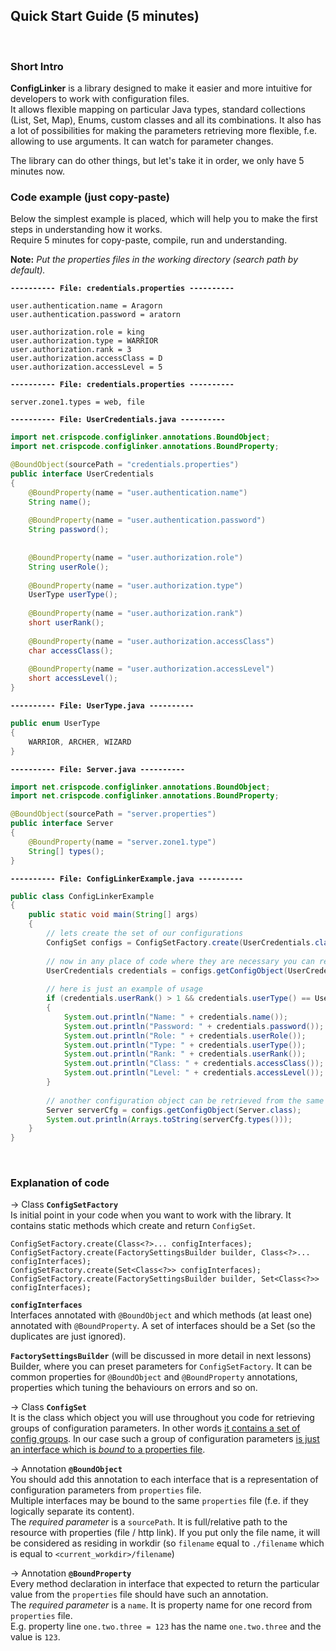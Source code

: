 ## Quick Start Guide (5 minutes)
<br/>

### Short Intro
**ConfigLinker** is a library designed to make it easier and more intuitive for developers to work with configuration files.  
It allows flexible mapping on particular Java types, standard collections (List, Set, Map), Enums, custom classes and all its combinations. It also has a lot of possibilities for making the parameters retrieving more flexible, f.e. allowing to use arguments. It can watch for parameter changes.

The library can do other things, but let's take it in order, we only have 5 minutes now.
<br/>


### Code example (just copy-paste)
Below the simplest example is placed, which will help you to make the first steps in understanding how it works.  
Require 5 minutes for copy-paste, compile, run and understanding.

**Note:** *Put the properties files in the working directory (search path by default).*
<br/>

**`---------- File: credentials.properties ----------`**
```properties
user.authentication.name = Aragorn
user.authentication.password = aratorn

user.authorization.role = king
user.authorization.type = WARRIOR
user.authorization.rank = 3
user.authorization.accessClass = D
user.authorization.accessLevel = 5
```

**`---------- File: credentials.properties ----------`**
```properties
server.zone1.types = web, file

```

**`---------- File: UserCredentials.java ----------`**
```java
import net.crispcode.configlinker.annotations.BoundObject;
import net.crispcode.configlinker.annotations.BoundProperty;

@BoundObject(sourcePath = "credentials.properties")
public interface UserCredentials
{
	@BoundProperty(name = "user.authentication.name")
	String name();
	
	@BoundProperty(name = "user.authentication.password")
	String password();
	
	
	@BoundProperty(name = "user.authorization.role")
	String userRole();
	
	@BoundProperty(name = "user.authorization.type")
	UserType userType();
	
	@BoundProperty(name = "user.authorization.rank")
	short userRank();
	
	@BoundProperty(name = "user.authorization.accessClass")
	char accessClass();
	
	@BoundProperty(name = "user.authorization.accessLevel")
	short accessLevel();
}
```

**`---------- File: UserType.java ----------`**
```java
public enum UserType
{
	WARRIOR, ARCHER, WIZARD
}
```

**`---------- File: Server.java ----------`**
```java
import net.crispcode.configlinker.annotations.BoundObject;
import net.crispcode.configlinker.annotations.BoundProperty;

@BoundObject(sourcePath = "server.properties")
public interface Server
{
	@BoundProperty(name = "server.zone1.type")
	String[] types();
}
```

**`---------- File: ConfigLinkerExample.java ----------`**
```java
public class ConfigLinkerExample
{
	public static void main(String[] args)
	{
		// lets create the set of our configurations
		ConfigSet configs = ConfigSetFactory.create(UserCredentials.class, Server.class);
		
		// now in any place of code where they are necessary you can retrieve desired configuration objects from the ConfigSet
		UserCredentials credentials = configs.getConfigObject(UserCredentials.class);
		
		// here is just an example of usage
		if (credentials.userRank() > 1 && credentials.userType() == UserType.WARRIOR)
		{
			System.out.println("Name: " + credentials.name());
			System.out.println("Password: " + credentials.password());
			System.out.println("Role: " + credentials.userRole());
			System.out.println("Type: " + credentials.userType());
			System.out.println("Rank: " + credentials.userRank());
			System.out.println("Class: " + credentials.accessClass());
			System.out.println("Level: " + credentials.accessLevel());
		}
		
		// another configuration object can be retrieved from the same ConfigSet
		Server serverCfg = configs.getConfigObject(Server.class);
		System.out.println(Arrays.toString(serverCfg.types()));
	}
}
```
<br/>


### Explanation of code
&rarr; Class **`ConfigSetFactory`**  
Is initial point in your code when you want to work with the library. It contains static methods which create and return `ConfigSet`.  

```
ConfigSetFactory.create(Class<?>... configInterfaces);
ConfigSetFactory.create(FactorySettingsBuilder builder, Class<?>... configInterfaces);
ConfigSetFactory.create(Set<Class<?>> configInterfaces);
ConfigSetFactory.create(FactorySettingsBuilder builder, Set<Class<?>> configInterfaces);
```
**`configInterfaces`**  
Interfaces annotated with `@BoundObject` and which methods (at least one) annotated with `@BoundProperty`. A set of interfaces should be a Set (so the duplicates are just ignored).
<br/>

**`FactorySettingsBuilder`** (will be discussed in more detail in next lessons)  
Builder, where you can preset parameters for `ConfigSetFactory`. It can be common properties for `@BoundObject` and `@BoundProperty` annotations, properties which tuning the behaviours on errors and so on.
<br/>

&rarr; Class **`ConfigSet`**  
It is the class which object you will use throughout you code for retrieving groups of configuration parameters. In other words <u>it contains a set of config groups</u>. In our case such a group of configuration parameters <u>is just an interface which is *bound* to a properties file</u>.
<br/>

&rarr; Annotation **`@BoundObject`**  
You should add this annotation to each interface that is a representation of configuration parameters from `properties` file.  
Multiple interfaces may be bound to the same `properties` file (f.e. if they logically separate its content).  
The *required parameter* is a `sourcePath`. It is full/relative path to the resource with properties (file / http link). If you put only the file name, it will be considered as residing in workdir (so `filename` equal to `./filename` which is equal to `<current_workdir>/filename`)
<br/>

&rarr; Annotation **`@BoundProperty`**  
Every method declaration in interface that expected to return the particular value from the `properties` file should have such an annotation.  
The *required parameter* is a `name`. It is property name for one record from `properties` file.  
E.g. property line `one.two.three = 123` has the name `one.two.three` and the value is `123`.
<br/>

